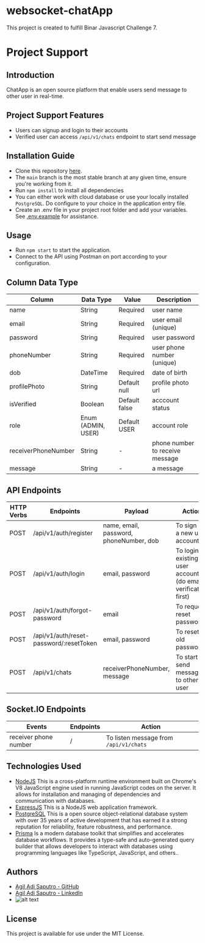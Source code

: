 # websocket-chatApp

This project is created to fulfill Binar Javascript Challenge 7.

# Project Support

## Introduction

ChatApp is an open source platform that enable users send message to other user in real-time.

## Project Support Features

- Users can signup and login to their accounts
- Verified user can access `/api/v1/chats` endpoint to start send message

## Installation Guide

- Clone this repository [here](https://github.com/agiladis/basic-banking-system.git).
- The `main` branch is the most stable branch at any given time, ensure you're working from it.
- Run `npm install` to install all dependencies
- You can either work with cloud database or use your locally installed `PostgreSQL`. Do configure to your choice in the application entry file.
- Create an .env file in your project root folder and add your variables. See [.env.example](https://github.com/agiladis/websocket-chatApp/blob/main/.env.example) for assistance.

## Usage

- Run `npm start` to start the application.
- Connect to the API using Postman on port according to your configuration.

## Column Data Type

| Column              | Data Type          | Value         | Description                     |
| ------------------- | ------------------ | ------------- | ------------------------------- |
| name                | String             | Required      | user name                       |
| email               | String             | Required      | user email (unique)             |
| password            | String             | Required      | user password                   |
| phoneNumber         | String             | Required      | user phone number (unique)      |
| dob                 | DateTime           | Required      | date of birth                   |
| profilePhoto        | String             | Default null  | profile photo url               |
| isVerified          | Boolean            | Default false | acccount status                 |
| role                | Enum (ADMIN, USER) | Default USER  | account role                    |
| receiverPhoneNumber | String             | -             | phone number to receive message |
| message             | String             | -             | a message                       |

## API Endpoints

| HTTP Verbs | Endpoints                               | Payload                                 | Action                                                          |
| ---------- | --------------------------------------- | --------------------------------------- | --------------------------------------------------------------- |
| POST       | /api/v1/auth/register                   | name, email, password, phoneNumber, dob | To sign up a new user account                                   |
| POST       | /api/v1/auth/login                      | email, password                         | To login an existing user account (do email verification first) |
| POST       | /api/v1/auth/forgot-password            | email                                   | To request reset password                                       |
| POST       | /api/v1/auth/reset-password/:resetToken | email, password                         | To reset old password                                           |
| POST       | /api/v1/chats                           | receiverPhoneNumber, message            | To start send message to other user                             |

## Socket.IO Endpoints

| Events                | Endpoints | Action                                 |
| --------------------- | --------- | -------------------------------------- |
| receiver phone number | /         | To listen message from `/api/v1/chats` |

## Technologies Used

- [NodeJS](https://nodejs.org/) This is a cross-platform runtime environment built on Chrome's V8 JavaScript engine used in running JavaScript codes on the server. It allows for installation and managing of dependencies and communication with databases.
- [ExpressJS](https://www.expresjs.org/) This is a NodeJS web application framework.
- [PostgreSQL](https://www.postgresql.org/) This is a open source object-relational database system with over 35 years of active development that has earned it a strong reputation for reliability, feature robustness, and performance.
- [Prisma](https://www.prisma.io/) Is a modern database toolkit that simplifies and accelerates database workflows. It provides a type-safe and auto-generated query builder that allows developers to interact with databases using programming languages like TypeScript, JavaScript, and others..

## Authors

- [Agil Adi Saputro - GitHub](https://github.com/agiladis/)
- [Agil Adi Saputro - LinkedIn](https://www.linkedin.com/in/agiladisaputro/)
- ![alt text](https://avatars0.githubusercontent.com/u/29962968?s=400&u=7753a408ed02e51f88a13a5d11014484bc4d80ee&v=4)

## License

This project is available for use under the MIT License.
